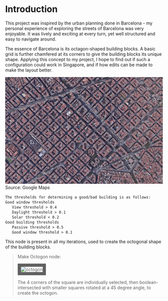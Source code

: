 # Introduction

This project was inspired by the urban planning done in Barcelona - my personal experience of exploring the streets of Barcelona was very enjoyable. It was lively and exciting at every turn, yet well structured and easy to navigate around.

The essence of Barcelona is its octagon-shaped building blocks. A basic grid is further chamfered at its corners to give the building blocks its unique shape. Applying this concept to my project, I hope to find out if such a configuration could work in Singapore, and if how edits can be made to make the layout better.

![barcelona](./imgs/barcelona.JPG) 
Source: Google Maps

```
The thresholds for determining a good/bad building is as follows:
Good window thresholds
   View threshold > 0.4
   Daylight threshold > 0.1
   Solar threshold < 0.2
Good building thresholds
   Passive threshold > 0.5
   Good window threshold > 0.1
```

This node is present in all my iterations, used to create the octogonal shape of the building blocks.

>Make Octogon node:
>
><img src="https://raw.githubusercontent.com/design-automation/urban-prototyping-2018/master/lisa/imgs/octogon.JPG" 
>alt="octogon" width="482" height="750" border="10" />
>
>The 4 corners of the square are individually selected, then boolean-intersected with smaller squares rotated at a 45 degree angle, to create the octogon.

